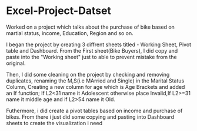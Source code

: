 # Excel-Project-Datset

Worked on a project which talks about the purchase of bike based on martial status, income, Education, Region and so on. 

I began the project by creating 3 diffrent sheets titled - Working Sheet, Pivot table and Dashboard. From the First sheet(Bike Buyers), I did copy and paste into the "Working sheet" just to able to prevent mistake from the original. 

Then, I did some cleaning on the project by checking and removing duplicates, renaming the M,S(i.e MArried and Single) in the Marital Status Column, Creating a new column for age which is Age Brackets and added an If function; If L2<31 name it Adolescent otherwise place Invalid,If L2>=31 name it middle age and if L2>54 name it Old.

Futhermore, i did create a pivot tables based on income and purchase of bikes. From there i just did some copying and pasting into Dashboard sheets to create the visualization i need 
